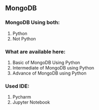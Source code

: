  ## MongoDB
 
 ### MongoDB Using both:
 1. Python
 2. Not Python
 
 ### What are available here:
 1. Basic of MongoDB Using Python
 2. Intermediate of MongoDB using Python
 3. Advance of MongoDB using Python

### Used IDE:
1. Pycharm
2. Jupyter Notebook

